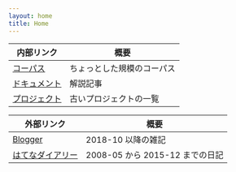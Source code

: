 ```yaml
---
layout: home
title: Home
---
```


内部リンク|概要
--|--
[コーパス](corpus)|ちょっとした規模のコーパス
[ドキュメント](docs)|解説記事
[プロジェクト](projects)|古いプロジェクトの一覧

外部リンク|概要
--|--
[Blogger](https://s-yata.blogspot.com/)|2018-10 以降の雑記
[はてなダイアリー](http://d.hatena.ne.jp/s-yata/)|2008-05 から 2015-12 までの日記
